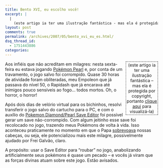 ```yaml
---
title: Bento XVI, eu escolho você!
excerpt: |
  |
    (este artigo ia ter uma ilustração fantástica - mas ela é protegida por copyright, portanto clique aqui para visualizá-la)Aos infiéis que não acreditam em milagres: nesta sexta-feira eu estava jogando Pokémon Pearl e, por conta de um travamento, o jogo...
layout: post
comments: true
permalink: /archives/2007/05/bento_xvi_eu_es.html/
dsq_thread_id:
  - 1751443886
categories:
---
```

<div class="mensagem" style="text-align: center; float:right; border:1px dashed; width:100px; margin-left:2px; padding:2px ">
  (este artigo ia ter uma ilustração fantástica &#8211; mas ela é protegida por copyright, portanto <a  href="http://www.cartoonstock.com/blowup.asp?imageref=dco0012&#038;artist=Cooney,+David&#038;topic=pope+">clique aqui</a> para visualizá-la)
</div>

Aos infiéis que não acreditam em milagres: nesta sexta-feira eu estava jogando [Pokémon Pearl][1] e, por conta de um travamento, o jogo salvo foi corrompido. Quase 30 horas de atividade foram obliteradas, meu Empoleon que já passava do nível 50, o Rapidash que já encarava até inimigos pouco sensíveis ao fogo&#8230; todos mortos. Oh, o horror, o horror!

Após dois dias de velório virtual para os bichinhos, resolvi transferir o jogo salvo do cartucho para o PC, e com o auxílio do [Pokemon Diamond/Pearl Save Editor][2] foi possível gerar um save não-corrompido. Com algum jeitinho esse save foi recolocado no jogo, trazendo meus Pokémons de volta à vida. Isso aconteceu praticamente no momento em que o Papa [sobrevoava][3] nossas cabeças, ou seja, ele potencializou mais este milagre, possivelmente ajudado por Frei Galvão, claro.

A propósito: usar o Save Editor para &#8220;roubar&#8221; no jogo, anabolizando artificialmente seus pokémons é quase um pecado &#8211; e vocês já viram que as forças divinas atuam sobre este jogo. Estão avisados.

 [1]: http://en.wikipedia.org/wiki/Pok%C3%A9mon_Diamond_and_Pearl
 [2]: http://www.ds-scene.net/forum/forum.php?topic=2938&#038;page=16#153
 [3]: http://noticias.cancaonova.com/noticia.php?id=231082